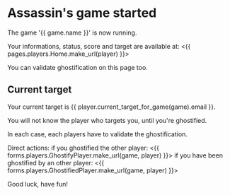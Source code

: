Assassin's game started
=======================

The game '{{ game.name }}' is now running.

Your informations, status, score and target are available at:
<{{ pages.players.Home.make_url(player) }}>

You can validate ghostification on this page too.

Current target
--------------

Your current target is {{ player.current_target_for_game(game).email }}.

You will not know the player who targets you, until you're ghostified.

In each case, each players have to validate the ghostification.


Direct actions:
if you ghostified the other player: <{{ forms.players.GhostifyPlayer.make_url(game, player) }}>
if you have been ghostified by an other player: <{{ forms.players.GhostifiedPlayer.make_url(game, player) }}>



Good luck, have fun!

